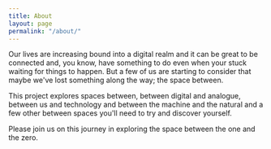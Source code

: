 ```yaml
---
title: About
layout: page
permalink: "/about/"
---
```

Our lives are increasing bound into a digital realm and it can be great to be connected and, you know, have something to do even when your stuck waiting for things to happen. But a few of us are starting to consider that maybe we've lost something along the way; the space between. 

This project explores spaces between, between digital and analogue, between us and technology and between the machine and the natural and a few other between spaces you'll need to try and discover yourself. 

Please join us on this journey in exploring the space between the one and the zero.